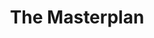 ---
title: The Masterplan
developer: Shark Punch
image: TheMasterplan.jpg
link: http://playfield.io/themasterplan
windows: http://store.steampowered.com/app/313080/
mac: http://store.steampowered.com/app/313080/
linux: http://store.steampowered.com/app/313080/
featured: true
---